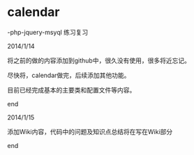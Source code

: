 calendar
========
-php-jquery-msyql 练习复习


2014/1/14 

将之前的做的内容添加到github中，很久没有使用，很多将近忘记。

尽快将，calendar做完，后续添加其他功能。

目前已经完成基本的主要类和配置文件等内容。

end

2014/1/15

添加Wiki内容，代码中的问题及知识点总结将在写在Wiki部分
 
end


